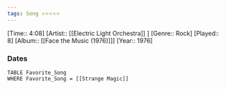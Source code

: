 ```yaml
---
tags: Song ⭐⭐⭐⭐⭐ 
---
```

[Time:: 4:08]
[Artist:: [[Electric Light Orchestra]] ]
[Genre:: Rock]
[Played:: 8]
[Album:: [[Face the Music (1976)]]]
[Year:: 1976]
### Dates
````dataview
TABLE Favorite_Song
WHERE Favorite_Song = [[Strange Magic]]
````